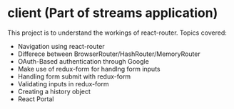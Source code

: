 # client (Part of streams application)

This project is to understand the workings of react-router. Topics covered:
* Navigation using react-router
* Differece between BrowserRouter/HashRouter/MemoryRouter
* OAuth-Based authentication through Google
* Make use of redux-form for handlng form inputs
* Handling form submit with redux-form
* Validating inputs in redux-form
* Creating a history object
* React Portal
